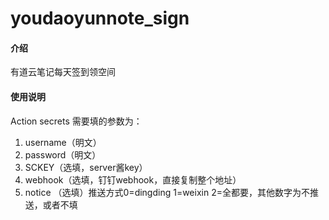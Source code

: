 # youdaoyunnote_sign


#### 介绍
有道云笔记每天签到领空间


#### 使用说明
Action secrets 需要填的参数为：
1.  username（明文）
2.  password（明文）
2.  SCKEY（选填，server酱key）
4.  webhook（选填，钉钉webhook，直接复制整个地址）
3.  notice （选填）推送方式0=dingding 1=weixin 2=全都要，其他数字为不推送，或者不填



